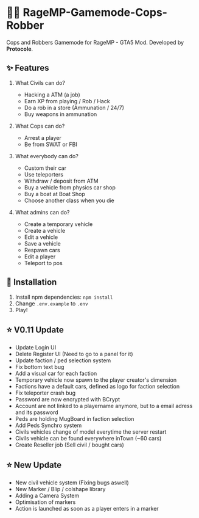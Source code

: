 # :police_car::car: RageMP-Gamemode-Cops-Robber

 Cops and Robbers Gamemode for RageMP - GTA5 Mod. Developed by **Protocole**.

## :sparkles: Features
1. What Civils can do?
    - Hacking a ATM (a job)
    - Earn XP from playing / Rob / Hack
    - Do a rob in a store (Ammunation / 24/7)
    - Buy weapons in ammunation
    
2. What Cops can do?
    - Arrest a player
    - Be from SWAT or FBI
    
3. What everybody can do?
    - Custom their car
    - Use teleporters
    - Withdraw / deposit from ATM
    - Buy a vehicle from physics car shop
    - Buy a boat at Boat Shop
    - Choose another class when you die
    
4. What admins can do?
    - Create a temporary vehicle
    - Create a vehicle
    - Edit a vehicle
    - Save a vehicle
    - Respawn cars
    - Edit a player
    - Teleport to pos

## :wrench: Installation
1. Install npm dependencies: `npm install`
2. Change `.env.example` to `.env`
3. Play!


## :star: V0.11 Update
  - Update Login UI
  - Delete Register UI (Need to go to a panel for it)
  - Update faction / ped selection system
  - Fix bottom text bug
  - Add a visual car for each faction
  - Temporary vehicle now spawn to the player creator's dimension
  - Factions have a default cars, defined as logo for faction selection
  - Fix teleporter crash bug
  - Password are now encrypted with BCrypt
  - Account are not linked to a playername anymore, but to a email adress and its password
  - Peds are holding MugBoard in faction selection
  - Add Peds Synchro system
  - Civils vehicles change of model everytime the server restart
  - Civils vehicle can be found everywhere inTown (~60 cars)
  - Create Reseller job (Sell civil / bought cars)

  
## :star: New Update
  - New civil vehicle system (Fixing bugs aswell)
  - New Marker / Blip / colshape library
  - Adding a Camera System
  - Optimisation of markers
  - Action is launched as soon as a player enters in a marker